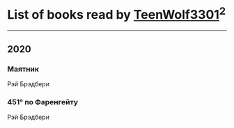 # List of books read by [TeenWolf3301](t.me/TeenWolf3301)<sup>2</sup>
---

## 2020

### Маятник
Рэй Брэдбери


### 451° по Фаренгейту
Рэй Брэдбери



